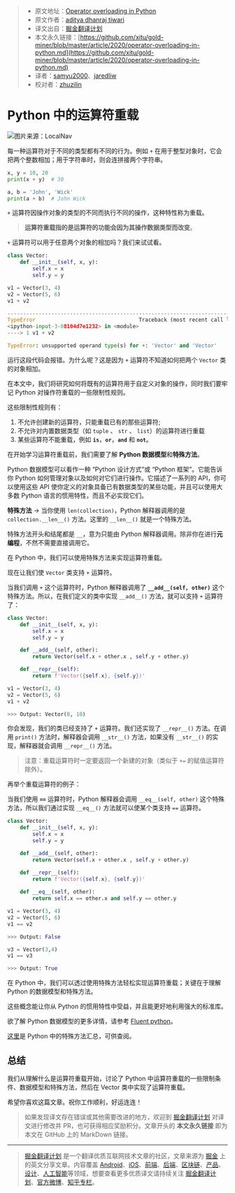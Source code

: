 > * 原文地址：[Operator overloading in Python](https://medium.com/python-in-plain-english/operator-overloading-in-python-6dbf90be9d3e)
> * 原文作者：[aditya dhanraj tiwari](https://medium.com/@adityadhanrajtiwari898)
> * 译文出自：[掘金翻译计划](https://github.com/xitu/gold-miner)
> * 本文永久链接：[https://github.com/xitu/gold-miner/blob/master/article/2020/operator-overloading-in-python.md](https://github.com/xitu/gold-miner/blob/master/article/2020/operator-overloading-in-python.md)
> * 译者：[samyu2000](https://github.com/samyu2000)、[jaredliw](https://github.com/jaredliw)
> * 校对者：[zhuzilin](https://github.com/zhuzilin)

# Python 中的运算符重载

![图片来源：LocalNav](https://cdn-images-1.medium.com/max/2000/1*n54WXtELB8VR8qC-AJphhg.jpeg)

每一种运算符对于不同的类型都有不同的行为。例如 `+` 在用于整型对象时，它会把两个整数相加；用于字符串时，则会连拼接两个字符串。

```python
x, y = 10, 20
print(x + y)  # 30

a, b = 'John', 'Wick'
print(a + b)  # John Wick
```

`+` 运算符因操作对象的类型的不同而执行不同的操作，这种特性称为重载。

> **运算符重载指的是运算符的功能会因为其操作数据类型而改变**。

`+` 运算符可以用于任意两个对象的相加吗？我们来试试看。

```python
class Vector:
    def __init__(self, x, y):
        self.x = x
        self.y = y

v1 = Vector(3, 4)
v2 = Vector(5, 6)
v1 + v2

---------------------------------------------------------------------------
TypeError                                 Traceback (most recent call last)
<ipython-input-3-08104d7e1232> in <module>
----> 1 v1 + v2

TypeError: unsupported operand type(s) for +: 'Vector' and 'Vector'
```

运行这段代码会报错。为什么呢？这是因为 `+` 运算符不知道如何把两个 `Vector` 类的对象相加。

在本文中，我们将研究如何将既有的运算符用于自定义对象的操作，同时我们要牢记 Python 对操作符重载的一些限制性规则。

这些限制性规则有：

1. 不允许创建新的运算符，只能重载已有的那些运算符;
2. 不允许对内置数据类型（如 `tuple` 、 `str` 、 `list`）的运算符进行重载
3. 某些运算符不能重载，例如 **`is`**，**`or`**，**`and`** 和 **`not`**。

在开始学习运算符重载前，我们需要了解 **Python 数据模型**和**特殊方法**。

Python 数据模型可以看作一种 “Python 设计方式”或 “Python 框架”。它能告诉你 Python 如何管理对象以及如何对它们进行操作。它描述了一系列的 API，你可以使用这些 API 使你定义的对象具备已有数据类型的某些功能，并且可以使用大多数 Python 语言的惯用特性，而且不必实现它们。

**特殊方法** → 当你使用 `len(collection)`，Python 解释器调用的是 `collection.__len__()` 方法。这里的 `__len__()` 就是一个特殊方法。

特殊方法开头和结尾都是 `__`，意为只能由 Python 解释器调用。除非你在进行**元编程**，不然不需要直接调用它。

在 Python 中，我们可以使用特殊方法来实现运算符重载。

现在让我们使 `Vector` 类支持 `+` 运算符。

当我们调用 `+` 这个运算符时，Python 解释器调用了 **`__add__(self, other)`** 这个特殊方法。所以，在我们定义的类中实现 `__add__()` 方法，就可以支持 `+` 运算符了：

```python
class Vector:
    def __init__(self, x, y):
        self.x = x
        self.y = y

    def __add__(self, other):
        return Vector(self.x + other.x , self.y + other.y)

    def __repr__(self):
        return f'Vector({self.x}, {self.y})'

v1 = Vector(3, 4)
v2 = Vector(5, 6)
v1 + v2

>>> Output: Vector(8, 10)
```

你会发现，我们的类已经支持了 `+` 运算符。我们还实现了 `__repr__()` 方法。在调用 `print()` 方法时，解释器会调用 `__str__()` 方法，如果没有 `__str__()` 的实现，解释器就会调用 `__repr__()` 方法。

> 注意：重载运算符时一定要返回一个新建的对象（类似于 `+=` 的赋值运算符除外）。

再举个重载运算符的例子：

当我们使用 **`==`** 运算符时，Python 解释器会调用 `__eq__(self, other)` 这个特殊方法，所以我们通过实现 `__eq__()` 方法就可以使某个类支持 `==` 运算符。

```python
class Vector:
    def __init__(self, x, y):
        self.x = x
        self.y = y

    def __add__(self, other):
        return Vector(self.x + other.x , self.y + other.y)

    def __repr__(self):
        return f'Vector({self.x}, {self.y})'
    
    def __eq__(self, other):
        return self.x == other.x and self.y == other.y

v1 = Vector(3, 4)
v2 = Vector(5, 6)
v1 == v2

>>> Output: False

v3 = Vector(3,4)
v1 == v3

>>> Output: True
```

在 Python 中，我们可以透过使用特殊方法轻松实现运算符重载；关键在于理解 Python 的数据模型和特殊方法。

这些概念能让你从 Python 的惯用特性中受益，并且能更好地利用强大的标准库。

欲了解 Python 数据模型的更多详情，请参考 [Fluent python](https://www.oreilly.com/library/view/fluent-python/9781491946237/ch01.html)。

[这里](https://docs.python.org/3/reference/datamodel.html)是 Python 中的特殊方法汇总，可供查阅。

## 总结

我们从理解什么是运算符重载开始，讨论了 Python 中运算符重载的一些限制条件、数据模型和特殊方法，然后在 Vector 类中实现了运算符重载。

希望你喜欢这篇文章。祝你工作顺利，好运连连！

> 如果发现译文存在错误或其他需要改进的地方，欢迎到 [掘金翻译计划](https://github.com/xitu/gold-miner) 对译文进行修改并 PR，也可获得相应奖励积分。文章开头的 **本文永久链接** 即为本文在 GitHub 上的 MarkDown 链接。

---

> [掘金翻译计划](https://github.com/xitu/gold-miner) 是一个翻译优质互联网技术文章的社区，文章来源为 [掘金](https://juejin.im) 上的英文分享文章。内容覆盖 [Android](https://github.com/xitu/gold-miner#android)、[iOS](https://github.com/xitu/gold-miner#ios)、[前端](https://github.com/xitu/gold-miner#前端)、[后端](https://github.com/xitu/gold-miner#后端)、[区块链](https://github.com/xitu/gold-miner#区块链)、[产品](https://github.com/xitu/gold-miner#产品)、[设计](https://github.com/xitu/gold-miner#设计)、[人工智能](https://github.com/xitu/gold-miner#人工智能)等领域，想要查看更多优质译文请持续关注 [掘金翻译计划](https://github.com/xitu/gold-miner)、[官方微博](http://weibo.com/juejinfanyi)、[知乎专栏](https://zhuanlan.zhihu.com/juejinfanyi)。
